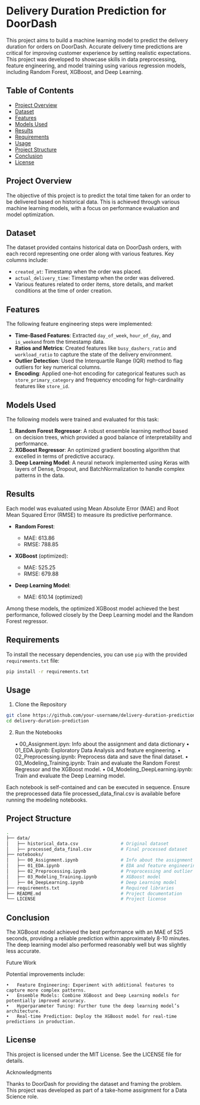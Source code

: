 # Delivery Duration Prediction for DoorDash

This project aims to build a machine learning model to predict the delivery duration for orders on DoorDash. Accurate delivery time predictions are critical for improving customer experience by setting realistic expectations. This project was developed to showcase skills in data preprocessing, feature engineering, and model training using various regression models, including Random Forest, XGBoost, and Deep Learning.

## Table of Contents
- [Project Overview](#project-overview)
- [Dataset](#dataset)
- [Features](#features)
- [Models Used](#models-used)
- [Results](#results)
- [Requirements](#requirements)
- [Usage](#usage)
- [Project Structure](#project-structure)
- [Conclusion](#conclusion)
- [License](#license)

## Project Overview
The objective of this project is to predict the total time taken for an order to be delivered based on historical data. This is achieved through various machine learning models, with a focus on performance evaluation and model optimization.

## Dataset
The dataset provided contains historical data on DoorDash orders, with each record representing one order along with various features. Key columns include:
- `created_at`: Timestamp when the order was placed.
- `actual_delivery_time`: Timestamp when the order was delivered.
- Various features related to order items, store details, and market conditions at the time of order creation.

## Features
The following feature engineering steps were implemented:
- **Time-Based Features**: Extracted `day_of_week`, `hour_of_day`, and `is_weekend` from the timestamp data.
- **Ratios and Metrics**: Created features like `busy_dashers_ratio` and `workload_ratio` to capture the state of the delivery environment.
- **Outlier Detection**: Used the Interquartile Range (IQR) method to flag outliers for key numerical columns.
- **Encoding**: Applied one-hot encoding for categorical features such as `store_primary_category` and frequency encoding for high-cardinality features like `store_id`.

## Models Used
The following models were trained and evaluated for this task:
1. **Random Forest Regressor**: A robust ensemble learning method based on decision trees, which provided a good balance of interpretability and performance.
2. **XGBoost Regressor**: An optimized gradient boosting algorithm that excelled in terms of predictive accuracy.
3. **Deep Learning Model**: A neural network implemented using Keras with layers of Dense, Dropout, and BatchNormalization to handle complex patterns in the data.

## Results
Each model was evaluated using Mean Absolute Error (MAE) and Root Mean Squared Error (RMSE) to measure its predictive performance.

- **Random Forest**: 
  - MAE: 613.86
  - RMSE: 788.85

- **XGBoost** (optimized): 
  - MAE: 525.25
  - RMSE: 679.88

- **Deep Learning Model**: 
  - MAE: 610.14 (optimized)

Among these models, the optimized XGBoost model achieved the best performance, followed closely by the Deep Learning model and the Random Forest regressor.

## Requirements
To install the necessary dependencies, you can use `pip` with the provided `requirements.txt` file:

```bash
pip install -r requirements.txt
```

## Usage

1. Clone the Repository

```bash
git clone https://github.com/your-username/delivery-duration-prediction.git
cd delivery-duration-prediction
```

2. Run the Notebooks

    •	00_Assignment.ipyn: Info about the assignment and data dictionary
	•	01_EDA.ipynb: Exploratory Data Analysis and feature engineering.
	•	02_Preprocessing.ipynb: Preprocess data and save the final dataset.
	•	03_Modeling_Training.ipynb: Train and evaluate the Random Forest Regressor and the XGBoost model.
	•	04_Modeling_DeepLearning.ipynb: Train and evaluate the Deep Learning model.

Each notebook is self-contained and can be executed in sequence. Ensure the preprocessed data file processed_data_final.csv is available before running the modeling notebooks.

## Project Structure

```bash
.
├── data/
│   ├── historical_data.csv                # Original dataset
│   ├── processed_data_final.csv           # Final processed dataset
├── notebooks/
│   ├── 00_Assignment.ipynb                # Info about the assignment and data   
│   ├── 01_EDA.ipynb                       # EDA and feature engineering
│   ├── 02_Preprocessing.ipynb             # Preprocessing and outlier handling
│   ├── 03_Modeling_Training.ipynb         # XGBoost model
│   ├── 04_DeepLearning.ipynb              # Deep Learning model
├── requirements.txt                       # Required libraries
├── README.md                              # Project documentation
└── LICENSE                                # Project license
```

## Conclusion

The XGBoost model achieved the best performance with an MAE of 525 seconds, providing a reliable prediction within approximately 8-10 minutes. The deep learning model also performed reasonably well but was slightly less accurate.

Future Work

Potential improvements include:

	•	Feature Engineering: Experiment with additional features to capture more complex patterns.
	•	Ensemble Models: Combine XGBoost and Deep Learning models for potentially improved accuracy.
	•	Hyperparameter Tuning: Further tune the deep learning model’s architecture.
	•	Real-time Prediction: Deploy the XGBoost model for real-time predictions in production.

## License

This project is licensed under the MIT License. See the LICENSE file for details.

Acknowledgments

Thanks to DoorDash for providing the dataset and framing the problem. This project was developed as part of a take-home assignment for a Data Science role.